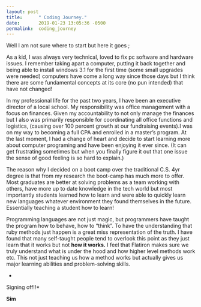 ```yaml
---
layout: post
title:      " Coding Journey."
date:       2019-01-23 13:05:36 -0500
permalink:  coding_journey
---
```



Well I am not sure where to start but here it goes ;

 As a kid, I was always very technical, loved to fix pc software and hardware issues. I remember taking apart a computer, putting it back together and being able to install windows 3.1 for the first time (some small upgrades were needed) computers have come a long way since those days but I think there are some fundamental concepts at its core (no pun intended) that have not changed!
 
 
In my professional life for the past two years, I have been an executive director of a local school. My responsibility was office management with a focus on finances. Given my accountability to not only manage the finances but I also was primarily responsible for coordinating all office functions and logistics, (causing over 100 percent growth at our fundraising events).I was on my way to becoming a full CPA and enrolled in a master’s program. At the last moment, I had a change of heart and decide to start learning more about computer programing and have been enjoying it ever since. (It can get frustrating sometimes but when you finally figure it out that one issue the sense of good feeling is so hard to explain.)

The reason why I decided on a boot camp over the traditional C.S. 4yr degree is that from my research the boot-camp has much more to offer. Most graduates are better at solving problems as a team working with others, have more up to date knowledge in the tech world but most importantly students learned how to learn and were able to quickly learn new languages whatever environment they found themselves in the future. Essentially teaching a student how to learn!


Programming languages are not just magic, but programmers have taught the program how to behave, how to “think”. To have the understanding that ruby methods just happen is a great miss representation of the truth. I have found that many self-taught people tend to overlook this point as they just learn that  it  works but not **how it works.**  I feel that Flatiron makes sure we truly understand what is under the hood and how higher level methods work etc. This not just teaching us how a method works but actually gives us major learning abilities and problem-solving skills.  



*
Signing off!!*

**Sim**

